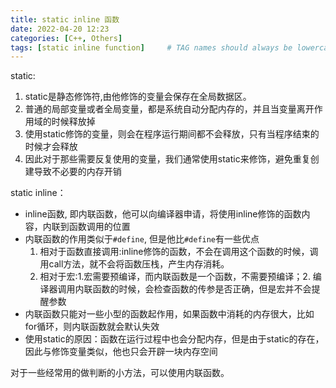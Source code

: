 ```yaml
---
title: static inline 函数
date: 2022-04-20 12:23
categories: [C++, Others]
tags: [static inline function]     # TAG names should always be lowercase
---
```


static:
1. static是静态修饰符,由他修饰的变量会保存在全局数据区。
2. 普通的局部变量或者全局变量，都是系统自动分配内存的，并且当变量离开作用域的时候释放掉
3. 使用static修饰的变量，则会在程序运行期间都不会释放，只有当程序结束的时候才会释放
4. 因此对于那些需要反复使用的变量，我们通常使用static来修饰，避免重复创建导致不必要的内存开销

static inline：
* inline函数, 即内联函数，他可以向编译器申请，将使用inline修饰的函数内容，内联到函数调用的位置
* 内联函数的作用类似于`#define`, 但是他比`#define`有一些优点
  1. 相对于函数直接调用:inline修饰的函数，不会在调用这个函数的时候，调用call方法，就不会将函数压栈，产生内存消耗。
  2. 相对于宏:1.宏需要预编译，而内联函数是一个函数，不需要预编译；2. 编译器调用内联函数的时候，会检查函数的传参是否正确，但是宏并不会提醒参数
* 内联函数只能对一些小型的函数起作用，如果函数中消耗的内存很大，比如for循环，则内联函数就会默认失效
* 使用static的原因：函数在运行过程中也会分配内存，但是由于static的存在，因此与修饰变量类似，他也只会开辟一块内存空间

对于一些经常用的做判断的小方法，可以使用内联函数。